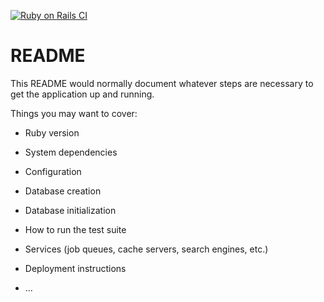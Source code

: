[![Ruby on Rails CI](https://github.com/solar05/graphql-tutorial/actions/workflows/rubyonrails.yml/badge.svg)](https://github.com/solar05/graphql-tutorial/actions/workflows/rubyonrails.yml)
# README

This README would normally document whatever steps are necessary to get the
application up and running.

Things you may want to cover:

* Ruby version

* System dependencies

* Configuration

* Database creation

* Database initialization

* How to run the test suite

* Services (job queues, cache servers, search engines, etc.)

* Deployment instructions

* ...

